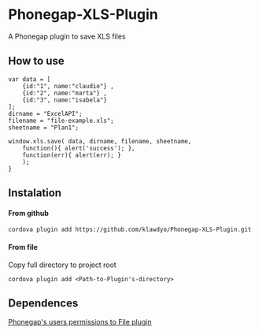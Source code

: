 Phonegap-XLS-Plugin
====

A Phonegap plugin to save XLS files

## How to use ##

    var data = [
        {id:"1", name:"claudio"} ,
        {id:"2", name:"marta"} ,
        {id:"3", name:"isabela"} 
    ];
    dirname = "ExcelAPI";
    filename = "file-example.xls";
    sheetname = "Plan1";
    
    window.xls.save( data, dirname, filename, sheetname, 
        function(){ alert('success'); }, 
        function(err){ alert(err); }
        );
    }

## Instalation ##

#### From github ####
    
    cordova plugin add https://github.com/klawdyo/Phonegap-XLS-Plugin.git
    
#### From file ####
    
Copy full directory to project root

    cordova plugin add <Path-to-Plugin's-directory>
    
## Dependences ##

[Phonegap's users permissions to File plugin](http://docs.phonegap.com/en/3.3.0/cordova_file_file.md.html#File)
